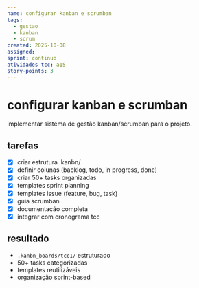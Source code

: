 ```yaml
---
name: configurar kanban e scrumban
tags:
  - gestao
  - kanban
  - scrum
created: 2025-10-08
assigned: 
sprint: continuo
atividades-tcc: a15
story-points: 3
---
```


# configurar kanban e scrumban

implementar sistema de gestão kanban/scrumban para o projeto.

## tarefas
- [x] criar estrutura .kanbn/
- [x] definir colunas (backlog, todo, in progress, done)
- [x] criar 50+ tasks organizadas
- [x] templates sprint planning
- [x] templates issue (feature, bug, task)
- [x] guia scrumban
- [x] documentação completa
- [x] integrar com cronograma tcc

## resultado
- `.kanbn_boards/tcc1/` estruturado
- 50+ tasks categorizadas
- templates reutilizáveis
- organização sprint-based

